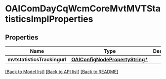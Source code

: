 # OAIComDayCqWcmCoreMvtMVTStatisticsImplProperties

## Properties
Name | Type | Description | Notes
------------ | ------------- | ------------- | -------------
**mvtstatisticsTrackingurl** | [**OAIConfigNodePropertyString***](OAIConfigNodePropertyString.md) |  | [optional] 

[[Back to Model list]](../README.md#documentation-for-models) [[Back to API list]](../README.md#documentation-for-api-endpoints) [[Back to README]](../README.md)


